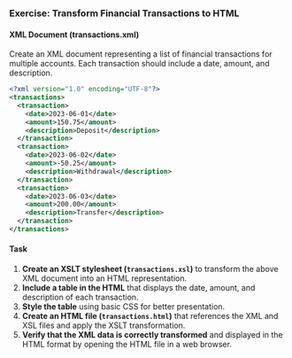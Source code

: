 ### Exercise: Transform Financial Transactions to HTML

#### XML Document (transactions.xml)

Create an XML document representing a list of financial transactions for multiple accounts. Each transaction should include a date, amount, and description.

```xml
<?xml version="1.0" encoding="UTF-8"?>
<transactions>
  <transaction>
    <date>2023-06-01</date>
    <amount>150.75</amount>
    <description>Deposit</description>
  </transaction>
  <transaction>
    <date>2023-06-02</date>
    <amount>-50.25</amount>
    <description>Withdrawal</description>
  </transaction>
  <transaction>
    <date>2023-06-03</date>
    <amount>200.00</amount>
    <description>Transfer</description>
  </transaction>
</transactions>
```

#### Task

1. **Create an XSLT stylesheet (`transactions.xsl`)** to transform the above XML document into an HTML representation.
2. **Include a table in the HTML** that displays the date, amount, and description of each transaction.
3. **Style the table** using basic CSS for better presentation.
4. **Create an HTML file (`transactions.html`)** that references the XML and XSL files and apply the XSLT transformation.
5. **Verify that the XML data is correctly transformed** and displayed in the HTML format by opening the HTML file in a web browser.

